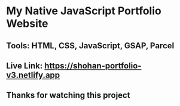 # My Native JavaScript Portfolio Website

## Tools: HTML, CSS, JavaScript, GSAP, Parcel

## Live Link: https://shohan-portfolio-v3.netlify.app

## Thanks for watching this project
